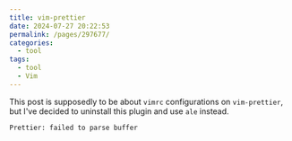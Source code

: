 ```yaml
---
title: vim-prettier
date: 2024-07-27 20:22:53
permalink: /pages/297677/
categories: 
  - tool
tags: 
  - tool
  - Vim
---
```


This post is supposedly to be about `vimrc` configurations on `vim-prettier`, but I've decided to uninstall this plugin and use `ale` instead.

```vim
Prettier: failed to parse buffer
```
